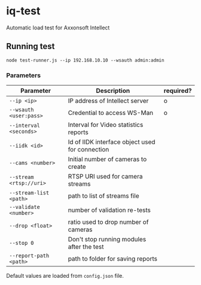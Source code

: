 # iq-test
Automatic load test for Axxonsoft Intellect
## Running test
```
node test-runner.js --ip 192.168.10.10 --wsauth admin:admin
```
### Parameters
| Parameter | Description | required? |
|-----------|-------------|----------|
| `--ip <ip>` | IP address of Intellect server | o |
| `--wsauth <user:pass>`| Credential to access WS-Man | o |
| `--interval <seconds>` | Interval for Video statistics reports | |
| `--iidk <id>` | Id of IIDK interface object used for connection | |
| `--cams <number>` | Initial number of cameras to create | |
| `--stream <rtsp://uri>` | RTSP URI used for camera streams | |
| `--stream-list <path>` | path to list of streams file | |
| `--validate <number>` | number of validation re-tests | |
| `--drop <float>` | ratio used to drop number of cameras | |
| `--stop 0` | Don't stop running modules after the test | |
| `--report-path <path>` | path to folder for saving reports | |

Default values are loaded from `config.json` file.
